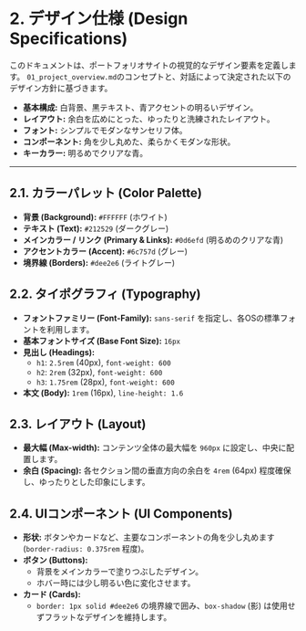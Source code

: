 # 2. デザイン仕様 (Design Specifications)

このドキュメントは、ポートフォリオサイトの視覚的なデザイン要素を定義します。
`01_project_overview.md`のコンセプトと、対話によって決定された以下のデザイン方針に基づきます。

- **基本構成:** 白背景、黒テキスト、青アクセントの明るいデザイン。
- **レイアウト:** 余白を広めにとった、ゆったりと洗練されたレイアウト。
- **フォント:** シンプルでモダンなサンセリフ体。
- **コンポーネント:** 角を少し丸めた、柔らかくモダンな形状。
- **キーカラー:** 明るめでクリアな青。

---

## 2.1. カラーパレット (Color Palette)

- **背景 (Background):** `#FFFFFF` (ホワイト)
- **テキスト (Text):** `#212529` (ダークグレー)
- **メインカラー / リンク (Primary & Links):** `#0d6efd` (明るめのクリアな青)
- **アクセントカラー (Accent):** `#6c757d` (グレー)
- **境界線 (Borders):** `#dee2e6` (ライトグレー)

## 2.2. タイポグラフィ (Typography)

- **フォントファミリー (Font-Family):** `sans-serif` を指定し、各OSの標準フォントを利用します。
- **基本フォントサイズ (Base Font Size):** `16px`
- **見出し (Headings):**
    - `h1`: `2.5rem` (40px), `font-weight: 600`
    - `h2`: `2rem` (32px), `font-weight: 600`
    - `h3`: `1.75rem` (28px), `font-weight: 600`
- **本文 (Body):** `1rem` (16px), `line-height: 1.6`

## 2.3. レイアウト (Layout)

- **最大幅 (Max-width):** コンテンツ全体の最大幅を `960px` に設定し、中央に配置します。
- **余白 (Spacing):** 各セクション間の垂直方向の余白を `4rem` (64px) 程度確保し、ゆったりとした印象にします。

## 2.4. UIコンポーネント (UI Components)

- **形状:** ボタンやカードなど、主要なコンポーネントの角を少し丸めます (`border-radius: 0.375rem` 程度)。
- **ボタン (Buttons):**
    - 背景をメインカラーで塗りつぶしたデザイン。
    - ホバー時には少し明るい色に変化させます。
- **カード (Cards):**
    - `border: 1px solid #dee2e6` の境界線で囲み、`box-shadow` (影) は使用せずフラットなデザインを維持します。

